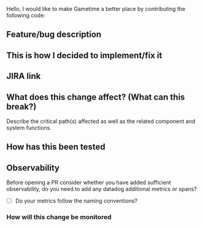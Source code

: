 Hello, I would like to make Gametime a better place by contributing the following code:

## Feature/bug description

## This is how I decided to implement/fix it

## JIRA link

## What does this change affect? (What can this break?)
Describe the critical path(s) affected as well as the related component and system functions.

## How has this been tested

## Observability

Before opening a PR consider whether you have added sufficient observability, do you need to add any datadog additional metrics or spans?

- [ ] Do your metrics follow the naming conventions?

### How will this change be monitored
